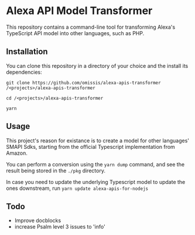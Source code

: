 # Alexa API Model Transformer

This repository contains a command-line tool for transforming Alexa's TypeScript API model into other languages, such as PHP.

## Installation

You can clone this repository in a directory of your choice and the install its dependencies:

```
git clone https://github.com/omissis/alexa-apis-transformer /<projects>/alexa-apis-transformer

cd /<projects>/alexa-apis-transformer

yarn
```

## Usage

This project's reason for existance is to create a model for other languages' SMAPI Sdks, starting from the official Typescript implementation from Amazon.

You can perform a conversion using the `yarn dump` command, and see the result being stored in the `./pkg` directory.

In case you need to update the underlying Typescript model to update the ones downstream, run `yarn update alexa-apis-for-nodejs`

## Todo

- Improve docblocks
- increase Psalm level 3 issues to 'info'
